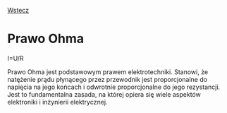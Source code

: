 [Wstecz](../fizyka.md)

# Prawo Ohma

I=U/R

Prawo Ohma jest podstawowym prawem elektrotechniki. Stanowi, że natężenie prądu płynącego przez przewodnik jest proporcjonalne do napięcia na jego końcach i odwrotnie proporcjonalne do jego rezystancji. Jest to fundamentalna zasada, na której opiera się wiele aspektów elektroniki i inżynierii elektrycznej.
